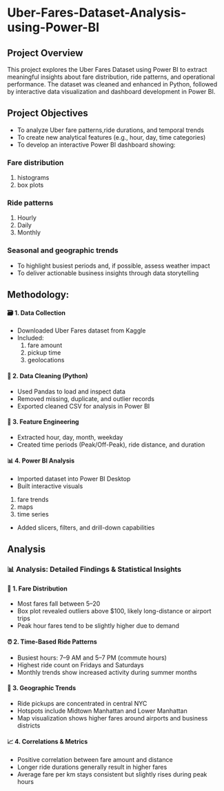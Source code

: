 <html>
<body>
  
# Uber-Fares-Dataset-Analysis-using-Power-BI
## Project Overview
This project explores the Uber Fares Dataset using Power BI to extract meaningful insights about fare distribution, ride patterns, and operational performance. The dataset was cleaned and enhanced in Python, followed by interactive data visualization and dashboard development in Power BI.

## Project Objectives
- To analyze Uber fare patterns,ride durations, and temporal trends
- To create new analytical features (e.g., hour, day, time categories)
- To develop an interactive Power BI dashboard showing:
  
### Fare distribution
 1. histograms
 2. box plots
### Ride patterns 
 1. Hourly
 2. Daily
 3. Monthly
    
### Seasonal and geographic trends
- To highlight busiest periods and, if possible, assess weather impact
- To deliver actionable business insights through data storytelling

## Methodology:

#### 🗃️ 1. Data Collection
- Downloaded Uber Fares dataset from Kaggle
- Included:
   1. fare amount
   2. pickup time
   3. geolocations

#### 🧹 2. Data Cleaning (Python)
- Used Pandas to load and inspect data
- Removed missing, duplicate, and outlier records
- Exported cleaned CSV for analysis in Power BI

#### 🧠 3. Feature Engineering
- Extracted hour, day, month, weekday
- Created time periods (Peak/Off-Peak), ride distance, and duration

#### 📊 4. Power BI Analysis
- Imported dataset into Power BI Desktop
- Built interactive visuals
 1. fare trends
 2. maps
 3. time series
- Added slicers, filters, and drill-down capabilities

## Analysis

### 📊 Analysis: Detailed Findings & Statistical Insights

#### 🚗 1. Fare Distribution
- Most fares fall between $5–$20
- Box plot revealed outliers above $100, likely long-distance or airport trips
- Peak hour fares tend to be slightly higher due to demand

#### ⏰ 2. Time-Based Ride Patterns
- Busiest hours: 7–9 AM and 5–7 PM (commute hours)
- Highest ride count on Fridays and Saturdays
- Monthly trends show increased activity during summer months

#### 📍 3. Geographic Trends
- Ride pickups are concentrated in central NYC
- Hotspots include Midtown Manhattan and Lower Manhattan
- Map visualization shows higher fares around airports and business districts

#### 📈 4. Correlations & Metrics
- Positive correlation between fare amount and distance
- Longer ride durations generally result in higher fares
- Average fare per km stays consistent but slightly rises during peak hours

</body>
</html>
